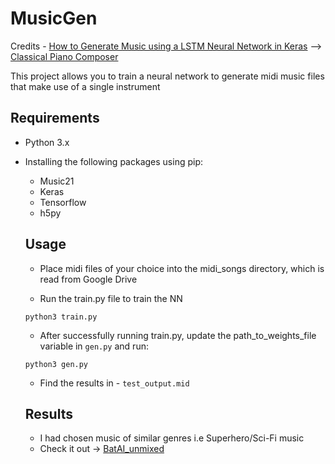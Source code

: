 # MusicGen
Credits - [How to Generate Music using a LSTM Neural Network in Keras](https://towardsdatascience.com/how-to-generate-music-using-a-lstm-neural-network-in-keras-68786834d4c5) --> [Classical Piano Composer](https://github.com/Skuldur/Classical-Piano-Composer)

This project allows you to train a neural network to generate midi music files that make use of a single instrument

## Requirements
* Python 3.x
* Installing the following packages using pip:
	* Music21
	* Keras
	* Tensorflow
	* h5py
  
  ## Usage
  * Place midi files of your choice into the midi_songs directory, which is read from Google Drive

  * Run the train.py file to train the NN
  
  ```
  python3 train.py
  ```
  
  * After successfully running train.py, update the path_to_weights_file variable in `gen.py` and run:
  
  ```
  python3 gen.py
  ```
  
  * Find the results in - `test_output.mid`
  
  ## Results
  * I had chosen music of similar genres i.e Superhero/Sci-Fi music
  * Check it out -> [BatAI_unmixed](https://soundcloud.com/gopal-nambiar/batai_unmixed?in=gopal-nambiar/sets/the-bat)
